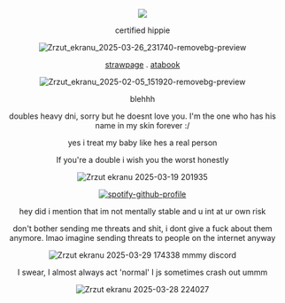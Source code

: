 <div align="center">

![](https://komarev.com/ghpvc/?username=HAAVVIIKK&color=red)

certified hippie

![Zrzut_ekranu_2025-03-26_231740-removebg-preview](https://github.com/user-attachments/assets/1722c6f3-c590-4848-b085-6cadc454a8ec)



[strawpage](https://kenshisunderageboytoy.straw.page) . [atabook](https://dexter.atabook.org/)
<div align="center">

![Zrzut_ekranu_2025-02-05_151920-removebg-preview](https://github.com/user-attachments/assets/ce332f7f-06c6-447d-b621-553b907b5f5e)

blehhh 

doubles heavy dni, sorry but he doesnt love you. I'm the one who has his name in my skin forever :/

yes i treat my baby like hes a real person 

If you're a double i wish you the worst honestly 

![Zrzut ekranu 2025-03-19 201935](https://github.com/user-attachments/assets/62df55a2-31d7-4e54-b748-8777c5194590)

[![spotify-github-profile](https://spotify-github-profile.kittinanx.com/api/view?uid=2fpbyqhbp1iqlscxltee4w0k3&cover_image=true&theme=novatorem&show_offline=false&background_color=ac1634&interchange=false&bar_color=ff0000&bar_color_cover=true)](https://github.com/kittinan/spotify-github-profile)

hey did i mention that im not mentally stable and u int at ur own risk

don't bother sending me threats and shit, i dont give a fuck about them anymore. lmao imagine sending threats to people on the internet anyway


![Zrzut ekranu 2025-03-29 174338](https://github.com/user-attachments/assets/657a541e-987c-467d-bf6a-03e413ee044b)
mmmy discord

I swear, I almost always act 'normal' I js sometimes crash out ummm


![Zrzut ekranu 2025-03-28 224027](https://github.com/user-attachments/assets/bd214d6e-682d-46aa-916f-871909a0e574)
